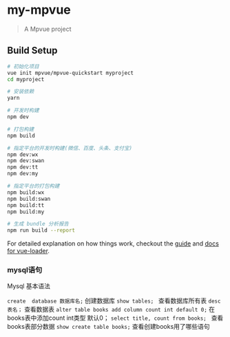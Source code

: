 # my-mpvue

> A Mpvue project

## Build Setup

``` bash
# 初始化项目
vue init mpvue/mpvue-quickstart myproject
cd myproject

# 安装依赖
yarn

# 开发时构建
npm dev

# 打包构建
npm build

# 指定平台的开发时构建(微信、百度、头条、支付宝)
npm dev:wx
npm dev:swan
npm dev:tt
npm dev:my

# 指定平台的打包构建
npm build:wx
npm build:swan
npm build:tt
npm build:my

# 生成 bundle 分析报告
npm run build --report
```

For detailed explanation on how things work, checkout the [guide](http://vuejs-templates.github.io/webpack/) and [docs for vue-loader](http://vuejs.github.io/vue-loader).


### mysql语句

Mysql 基本语法

`create  database 数据库名;`    创建数据库
`show tables; `                查看数据库所有表
`desc   表名；`           查看数据表
`alter table books add column count int default 0;`    在books表中添加count  int类型 默认0；
`select title, count from books; `   查看books表部分数据
`show create table books;`     查看创建books用了哪些语句
